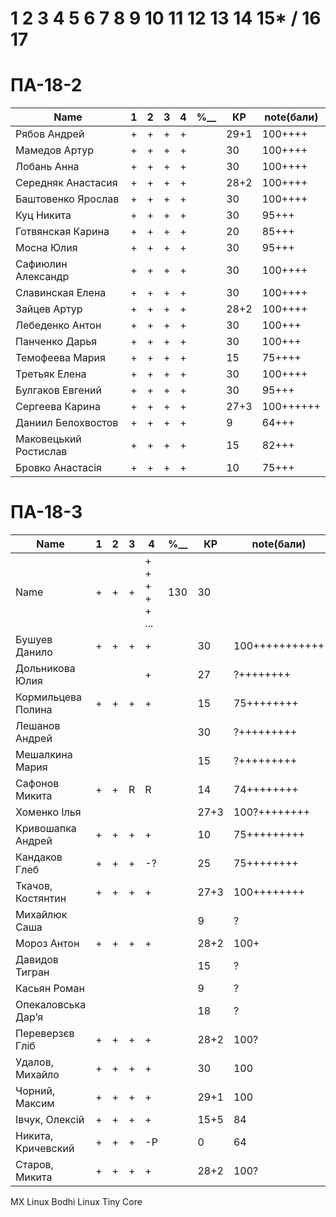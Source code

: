# 1 2 3 4 5 6 7 8 9 10 11 12 13 14 15* / 16 17

# ПА-18-2
|Name|1|2|3|4|________%__________|КР|note(бали)|
| --- | --- | --- | --- | --- | --- | --- | --- |
|Рябов Андрей			|+|+|+|+|		|29+1|100++++| Second
|Мамедов Артур			|+|+|+|+|		|30|100++++|
|Лобань Анна			|+|+|+|+|		|30|100++++| Firts
|Середняк Анастасия		|+|+|+|+|		|28+2|100++++| ABS
|Баштовенко Ярослав		|+|+|+|+|		|30|100++++|
|Куц Никита				|+|+|+|+|		|30|95+++|
|Готвянская Карина		|+|+|+|+|		|20|85+++|		8778 ????????????	
|Мосна Юлия				|+|+|+|+|		|30|95+++|		^_^
|Сафиюлин Александр		|+|+|+|+|		|30|100++++|
|Славинская Елена		|+|+|+|+|		|30|100++++| Lena ^_^
|Зайцев Артур			|+|+|+|+|		|28+2|100++++| believefenix
|Лебеденко Антон		|+|+|+|+|		|30|100+++|
|Панченко Дарья			|+|+|+|+|		|30|100+++|
|Темофеева Мария		|+|+|+|+|		|15|75++++| 25.05.2021
|Третьяк Елена			|+|+|+|+|		|30|100++++| Grace_Biz - обою - с очками
|Булгаков Евгений		|+|+|+|+|		|30|95+++| Bumblebee
|Сергеева Карина		|+|+|+|+|		|27+3|100++++++|
|Даниил Белохвостов		|+|+|+|+|		|9|64+++|		????????????
|Маковецький Ростислав	|+|+|+|+|		|15|82+++|		????????????
|Бровко Анастасія		|+|+|+|+|		|10|75+++|		????????????


# ПА-18-3
|Name|1|2|3|4|________%__________|КР|note(бали)|
| --- | --- | --- | --- | --- | --- | --- | --- |
|Name		|+|+|+|+ + + + + ...|		130		|30||
|Бушуев Данило			|+|+|+|+|		|30|100+++++++++++| - BDO
|Дольникова Юлия		||||+|			|27|?++++++++|
|Кормильцева Полина		|+|+|+|+|		|15|75++++++++|
|Лешанов Андрей			|||||			|30|?+++++++++|
|Мешалкина Мария		|||||			|15|?+++++++++|
|Сафонов Микита			|+|+|R|R|		|14|74++++++++|
|Хоменко Ілья			|||||			|27+3|100?++++++++|
|Кривошапка Андрей		|+|+|+|+|		|10|75+++++++++|
|Кандаков Глеб			|+|+|+|-?|		|25|75++++++++| 50+20 70 20 20 15 15
|Ткачов, Костянтин		|+|+|+|+|		|27+3|100++++++++| ???
|Михайлюк Саша			||||| 			|9|?|
|Мороз Антон 			|+|+|+|+|		|28+2|100+|
|Давидов Тигран			|||||			|15|?|
|Касьян Роман			|||||			|9|?|
|Опекаловська Дар’я		|||||			|18|?|
|Переверзєв Гліб		|+|+|+|+|		|28+2|100?|
|Удалов, Михайло		|+|+|+|+|		|30|100| add practice Dz
|Чорний, Максим			|+|+|+|+|		|29+1|100|
|Івчук, Олексій			|+|+|+|+|		|15+5|84|
|Никита, Кричевский		|+|+|+|-Р|		|0|64|
|Старов, Микита			|+|+|+|+|		|28+2|100?|


MX Linux
Bodhi Linux
Tiny Core
